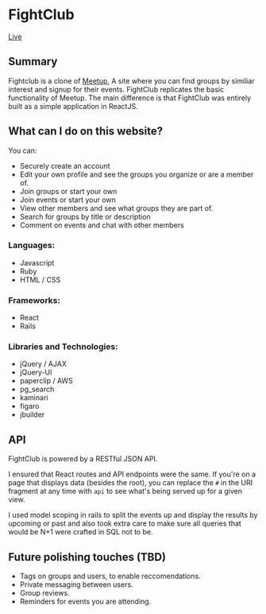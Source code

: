 # FightClub

[Live](http://fightclub.site)

## Summary

Fightclub is a clone of [Meetup](http://meetup.com), A site where you can find
groups by similiar interest and signup for their events. FightClub replicates
the basic functionality of Meetup. The main difference is that FightClub was
entirely built as a simple application in ReactJS.

## What can I do on this website?

You can:
- Securely create an account
- Edit your own profile and see the groups you organize or are a member of.
- Join groups or start your own
- Join events or start your own
- View other members and see what groups they are part of.
- Search for groups by title or description
- Comment on events and chat with other members

### Languages:
- Javascript
- Ruby
- HTML / CSS

### Frameworks:
- React
- Rails

### Libraries and Technologies:
- jQuery / AJAX
- jQuery-UI
- paperclip / AWS
- pg_search
- kaminari
- figaro
- jbuilder


## API

FightClub is powered by a RESTful JSON API.

I ensured that  React routes and API endpoints were the same. If you're on a
page that displays data (besides the root), you can replace the `#` in
the URI fragment at any time with `api` to see what's being served up for a
given view.

I used model scoping in rails to split the events up and display the results by
upcoming or past and also took extra care to make sure all queries that would be
N+1 were crafted in SQL not to be.

## Future polishing touches (TBD)
- Tags on groups and users, to enable reccomendations.
- Private messaging between users.
- Group reviews.
- Reminders for events you are attending.
